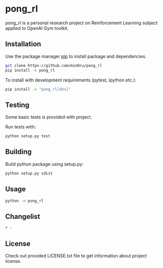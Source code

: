 # pong_rl 

pong_rl is a personal research project on Reinforcement Learning subject applied to OpenAI Gym toolkit.

## Installation

Use the package manager [pip](https://pip.pypa.io/en/stable/) to install package and dependencies.

```bash
git clone https://github.com/min0ru/pong_rl
pip install -e pong_rl
```

To install with development requirements (pytest, ipython etc.):

```bash
pip install -e "pong_rl[dev]"
```

## Testing

Some basic tests is provided with project.

Run tests with:

```bash
python setup.py test
```

## Building

Build python package using setup.py:

```bash
python setup.py sdist
```

## Usage

```bash
python -m pong_rl
```

## Changelist

    * -

## License

Check out provided LICENSE.txt file to get information about project license.
